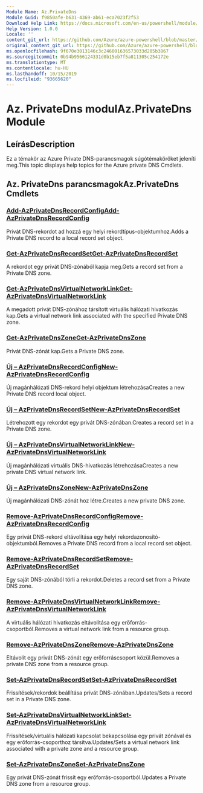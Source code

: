```yaml
---
Module Name: Az.PrivateDns
Module Guid: f9850afe-b631-4369-ab61-eca7023f2f53
Download Help Link: https://docs.microsoft.com/en-us/powershell/module/az.privatedns
Help Version: 1.0.0
Locale: ''
content_git_url: https://github.com/Azure/azure-powershell/blob/master/src/PrivateDns/PrivateDns/help/Az.PrivateDNS.md
original_content_git_url: https://github.com/Azure/azure-powershell/blob/master/src/PrivateDns/PrivateDns/help/Az.PrivateDNS.md
ms.openlocfilehash: 9f670e3013146c3c246001636573033d205b3867
ms.sourcegitcommit: 0b94b9566124331d0b15eb7f5a811305c254172e
ms.translationtype: MT
ms.contentlocale: hu-HU
ms.lasthandoff: 10/15/2019
ms.locfileid: "93665620"
---
```

# <span data-ttu-id="376cd-101">Az. PrivateDns modul</span><span class="sxs-lookup"><span data-stu-id="376cd-101">Az.PrivateDns Module</span></span>
## <span data-ttu-id="376cd-102">Leírás</span><span class="sxs-lookup"><span data-stu-id="376cd-102">Description</span></span>
<span data-ttu-id="376cd-103">Ez a témakör az Azure Private DNS-parancsmagok súgótémaköröket jeleníti meg.</span><span class="sxs-lookup"><span data-stu-id="376cd-103">This topic displays help topics for the Azure private DNS Cmdlets.</span></span>

## <span data-ttu-id="376cd-104">Az. PrivateDns parancsmagok</span><span class="sxs-lookup"><span data-stu-id="376cd-104">Az.PrivateDns Cmdlets</span></span>
### [<span data-ttu-id="376cd-105">Add-AzPrivateDnsRecordConfig</span><span class="sxs-lookup"><span data-stu-id="376cd-105">Add-AzPrivateDnsRecordConfig</span></span>](Add-AzPrivateDnsRecordConfig.md)
<span data-ttu-id="376cd-106">Privát DNS-rekordot ad hozzá egy helyi rekordtípus-objektumhoz.</span><span class="sxs-lookup"><span data-stu-id="376cd-106">Adds a Private DNS record to a local record set object.</span></span>

### [<span data-ttu-id="376cd-107">Get-AzPrivateDnsRecordSet</span><span class="sxs-lookup"><span data-stu-id="376cd-107">Get-AzPrivateDnsRecordSet</span></span>](Get-AzPrivateDnsRecordSet.md)
<span data-ttu-id="376cd-108">A rekordot egy privát DNS-zónából kapja meg.</span><span class="sxs-lookup"><span data-stu-id="376cd-108">Gets a record set from a Private DNS zone.</span></span>

### [<span data-ttu-id="376cd-109">Get-AzPrivateDnsVirtualNetworkLink</span><span class="sxs-lookup"><span data-stu-id="376cd-109">Get-AzPrivateDnsVirtualNetworkLink</span></span>](Get-AzPrivateDnsVirtualNetworkLink.md)
<span data-ttu-id="376cd-110">A megadott privát DNS-zónához társított virtuális hálózati hivatkozás kap.</span><span class="sxs-lookup"><span data-stu-id="376cd-110">Gets a virtual network link associated with the specified Private DNS zone.</span></span>

### [<span data-ttu-id="376cd-111">Get-AzPrivateDnsZone</span><span class="sxs-lookup"><span data-stu-id="376cd-111">Get-AzPrivateDnsZone</span></span>](Get-AzPrivateDnsZone.md)
<span data-ttu-id="376cd-112">Privát DNS-zónát kap.</span><span class="sxs-lookup"><span data-stu-id="376cd-112">Gets a Private DNS zone.</span></span>

### [<span data-ttu-id="376cd-113">Új – AzPrivateDnsRecordConfig</span><span class="sxs-lookup"><span data-stu-id="376cd-113">New-AzPrivateDnsRecordConfig</span></span>](New-AzPrivateDnsRecordConfig.md)
<span data-ttu-id="376cd-114">Új magánhálózati DNS-rekord helyi objektum létrehozása</span><span class="sxs-lookup"><span data-stu-id="376cd-114">Creates a new Private DNS record local object.</span></span>

### [<span data-ttu-id="376cd-115">Új – AzPrivateDnsRecordSet</span><span class="sxs-lookup"><span data-stu-id="376cd-115">New-AzPrivateDnsRecordSet</span></span>](New-AzPrivateDnsRecordSet.md)
<span data-ttu-id="376cd-116">Létrehozott egy rekordot egy privát DNS-zónában.</span><span class="sxs-lookup"><span data-stu-id="376cd-116">Creates a record set in a Private DNS zone.</span></span>

### [<span data-ttu-id="376cd-117">Új – AzPrivateDnsVirtualNetworkLink</span><span class="sxs-lookup"><span data-stu-id="376cd-117">New-AzPrivateDnsVirtualNetworkLink</span></span>](New-AzPrivateDnsVirtualNetworkLink.md)
<span data-ttu-id="376cd-118">Új magánhálózati virtuális DNS-hivatkozás létrehozása</span><span class="sxs-lookup"><span data-stu-id="376cd-118">Creates a new private DNS virtual network link.</span></span>

### [<span data-ttu-id="376cd-119">Új – AzPrivateDnsZone</span><span class="sxs-lookup"><span data-stu-id="376cd-119">New-AzPrivateDnsZone</span></span>](New-AzPrivateDnsZone.md)
<span data-ttu-id="376cd-120">Új magánhálózati DNS-zónát hoz létre.</span><span class="sxs-lookup"><span data-stu-id="376cd-120">Creates a new private DNS zone.</span></span>

### [<span data-ttu-id="376cd-121">Remove-AzPrivateDnsRecordConfig</span><span class="sxs-lookup"><span data-stu-id="376cd-121">Remove-AzPrivateDnsRecordConfig</span></span>](Remove-AzPrivateDnsRecordConfig.md)
<span data-ttu-id="376cd-122">Egy privát DNS-rekord eltávolítása egy helyi rekordazonosító-objektumból.</span><span class="sxs-lookup"><span data-stu-id="376cd-122">Removes a Private DNS record from a local record set object.</span></span>

### [<span data-ttu-id="376cd-123">Remove-AzPrivateDnsRecordSet</span><span class="sxs-lookup"><span data-stu-id="376cd-123">Remove-AzPrivateDnsRecordSet</span></span>](Remove-AzPrivateDnsRecordSet.md)
<span data-ttu-id="376cd-124">Egy saját DNS-zónából törli a rekordot.</span><span class="sxs-lookup"><span data-stu-id="376cd-124">Deletes a record set from a Private DNS zone.</span></span>

### [<span data-ttu-id="376cd-125">Remove-AzPrivateDnsVirtualNetworkLink</span><span class="sxs-lookup"><span data-stu-id="376cd-125">Remove-AzPrivateDnsVirtualNetworkLink</span></span>](Remove-AzPrivateDnsVirtualNetworkLink.md)
<span data-ttu-id="376cd-126">A virtuális hálózati hivatkozás eltávolítása egy erőforrás-csoportból.</span><span class="sxs-lookup"><span data-stu-id="376cd-126">Removes a virtual network link from a resource group.</span></span>

### [<span data-ttu-id="376cd-127">Remove-AzPrivateDnsZone</span><span class="sxs-lookup"><span data-stu-id="376cd-127">Remove-AzPrivateDnsZone</span></span>](Remove-AzPrivateDnsZone.md)
<span data-ttu-id="376cd-128">Eltávolít egy privát DNS-zónát egy erőforráscsoport közül.</span><span class="sxs-lookup"><span data-stu-id="376cd-128">Removes a private DNS zone from a resource group.</span></span>

### [<span data-ttu-id="376cd-129">Set-AzPrivateDnsRecordSet</span><span class="sxs-lookup"><span data-stu-id="376cd-129">Set-AzPrivateDnsRecordSet</span></span>](Set-AzPrivateDnsRecordSet.md)
<span data-ttu-id="376cd-130">Frissítések/rekordok beállítása privát DNS-zónában.</span><span class="sxs-lookup"><span data-stu-id="376cd-130">Updates/Sets a record set in a Private DNS zone.</span></span>

### [<span data-ttu-id="376cd-131">Set-AzPrivateDnsVirtualNetworkLink</span><span class="sxs-lookup"><span data-stu-id="376cd-131">Set-AzPrivateDnsVirtualNetworkLink</span></span>](Set-AzPrivateDnsVirtualNetworkLink.md)
<span data-ttu-id="376cd-132">Frissítések/virtuális hálózati kapcsolat bekapcsolása egy privát zónával és egy erőforrás-csoporthoz társítva.</span><span class="sxs-lookup"><span data-stu-id="376cd-132">Updates/Sets a virtual network link associated with a private zone and a resource group.</span></span>

### [<span data-ttu-id="376cd-133">Set-AzPrivateDnsZone</span><span class="sxs-lookup"><span data-stu-id="376cd-133">Set-AzPrivateDnsZone</span></span>](Set-AzPrivateDnsZone.md)
<span data-ttu-id="376cd-134">Egy privát DNS-zónát frissít egy erőforrás-csoportból.</span><span class="sxs-lookup"><span data-stu-id="376cd-134">Updates a Private DNS zone from a resource group.</span></span>

